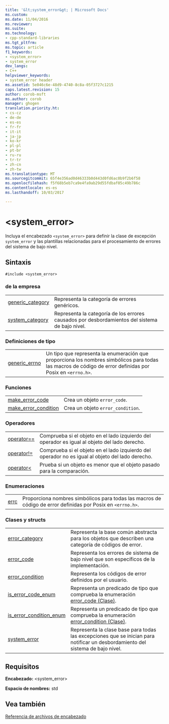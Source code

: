 ```yaml
---
title: '&lt;system_error&gt; | Microsoft Docs'
ms.custom: 
ms.date: 11/04/2016
ms.reviewer: 
ms.suite: 
ms.technology:
- cpp-standard-libraries
ms.tgt_pltfrm: 
ms.topic: article
f1_keywords:
- <system_error>
- system_error
dev_langs:
- C++
helpviewer_keywords:
- system_error header
ms.assetid: 5e046c6e-48d9-4740-8c8a-05f3727c1215
caps.latest.revision: 15
author: corob-msft
ms.author: corob
manager: ghogen
translation.priority.ht:
- cs-cz
- de-de
- es-es
- fr-fr
- it-it
- ja-jp
- ko-kr
- pl-pl
- pt-br
- ru-ru
- tr-tr
- zh-cn
- zh-tw
ms.translationtype: MT
ms.sourcegitcommit: 65f4e356ad0d46333b0d443d0fd6ac0b9f2b6f58
ms.openlocfilehash: f5f68b5eb7ca9e4fa9ab29d55fdbaf05c49b786c
ms.contentlocale: es-es
ms.lasthandoff: 10/03/2017

---
```

# <a name="ltsystemerrorgt"></a>&lt;system_error&gt;
Incluya el encabezado `<system_error>` para definir la clase de excepción `system_error` y las plantillas relacionadas para el procesamiento de errores del sistema de bajo nivel.  
  
## <a name="syntax"></a>Sintaxis  
  
```  
#include <system_error>  
```  
  
### <a name="objects"></a>de la empresa  
  
|||  
|-|-|  
|[generic_category](../standard-library/system-error-functions.md#generic_category)|Representa la categoría de errores genéricos.|  
|[system_category](../standard-library/system-error-functions.md#system_category)|Representa la categoría de los errores causados por desbordamientos del sistema de bajo nivel.|  
  
### <a name="typedefs"></a>Definiciones de tipo  
  
|||  
|-|-|  
|[generic_errno](../standard-library/system-error-typedefs.md#generic_errno)|Un tipo que representa la enumeración que proporciona los nombres simbólicos para todas las macros de código de error definidas por Posix en `<errno.h>`.|  
  
### <a name="functions"></a>Funciones  
  
|||  
|-|-|  
|[make_error_code](../standard-library/system-error-functions.md#make_error_code)|Crea un objeto `error_code`.|  
|[make_error_condition](../standard-library/system-error-functions.md#make_error_condition)|Crea un objeto `error_condition`.|  
  
### <a name="operators"></a>Operadores  
  
|||  
|-|-|  
|[operator==](../standard-library/system-error-operators.md#op_eq_eq)|Comprueba si el objeto en el lado izquierdo del operador es igual al objeto del lado derecho.|  
|[operator!=](../standard-library/system-error-operators.md#op_neq)|Comprueba si el objeto en el lado izquierdo del operador no es igual al objeto del lado derecho.|  
|[operator<](../standard-library/system-error-operators.md#op_lt)|Prueba si un objeto es menor que el objeto pasado para la comparación.|  
  
### <a name="enumerations"></a>Enumeraciones  
  
|||  
|-|-|  
|[errc](../standard-library/system-error-enums.md#errc)|Proporciona nombres simbólicos para todas las macros de código de error definidas por Posix en `<errno.h>`.|  
  
### <a name="classes-and-structs"></a>Clases y structs  
  
|||  
|-|-|  
|[error_category](../standard-library/error-category-class.md)|Representa la base común abstracta para los objetos que describen una categoría de códigos de error.|  
|[error_code](../standard-library/error-code-class.md)|Representa los errores de sistema de bajo nivel que son específicos de la implementación.|  
|[error_condition](../standard-library/error-condition-class.md)|Representa los códigos de error definidos por el usuario.|  
|[is_error_code_enum](../standard-library/is-error-code-enum-class.md)|Representa un predicado de tipo que comprueba la enumeración [error_code (Clase)](../standard-library/error-code-class.md).|  
|[is_error_condition_enum](../standard-library/is-error-condition-enum-class.md)|Representa un predicado de tipo que comprueba la enumeración [error_condition (Clase)](../standard-library/error-condition-class.md).|  
|[system_error](../standard-library/system-error-class.md)|Representa la clase base para todas las excepciones que se inician para notificar un desbordamiento del sistema de bajo nivel.|  
  
## <a name="requirements"></a>Requisitos  
 **Encabezado:** \<system_error>  
  
 **Espacio de nombres:** std  
  
## <a name="see-also"></a>Vea también  
 [Referencia de archivos de encabezado](../standard-library/cpp-standard-library-header-files.md)





